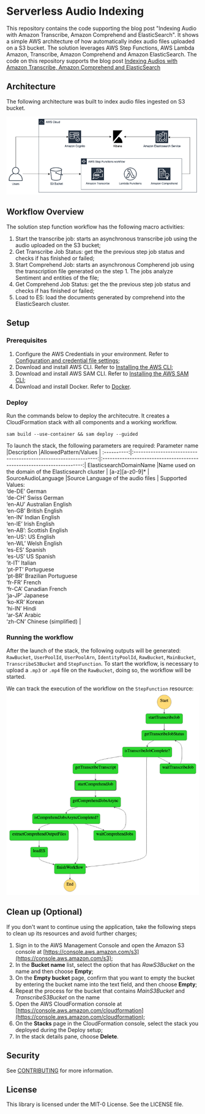 # Serverless Audio Indexing

This repository contains the code supporting the blog post "Indexing Audio with Amazon Transcribe, Amazon Comprehend and ElasticSearch". It shows a simple AWS architecture of how automatically index audio files uploaded on a S3 bucket. The solution leverages AWS Step Functions, AWS Lambda Amazon, Transcribe, Amazon Comprehend and Amazon ElasticSearch. The code on this repository supports the blog post [Indexing Audios with Amazon Transcribe, Amazon Comprehend and ElasticSearch](CONTRIBUTING.md#security-issue-notifications)

## Architecture
The following architecture was built to index audio files ingested on S3 bucket.  

<img src="images/BlogPost.png"/>

## Workflow Overview
The solution step function workflow has the following macro activities:
1. Start the transcribe job: starts an asynchronous transcribe job using the audio uploaded on the S3 bucket;
2. Get Transcribe Job Status: get the the previous step job status and checks if has finished or failed;
3. Start Comprehend Job: starts an asynchronous Compherend job using the transcription file generated on the step 1. The jobs analyze Sentiment and entities of the file;
4. Get Comprehend Job Status:  get the the previous step job status and checks if has finished or failed;
5. Load to ES: load the documents generated by comprehend into the ElasticSearch cluster.

## Setup
### Prerequisites
1. Configure the AWS Credentials in your environment. Refer to [Configuration and credential file settings](https://docs.aws.amazon.com/cli/latest/userguide/cli-configure-files.html);
2. Download and install AWS CLI. Refer to [Installing the AWS CLI](https://docs.aws.amazon.com/cli/latest/userguide/cli-chap-install.html);
3. Download and install AWS SAM CLI. Refer to [Installing the AWS SAM CLI](https://docs.aws.amazon.com/serverless-application-model/latest/developerguide/serverless-sam-cli-install.html);
4. Download and install Docker. Refer to [Docker](https://www.docker.com/products/docker-desktop).

### Deploy
Run the commands below to deploy the architecutre. It creates a CloudFormation stack with all components and a working workflow.

```
sam build --use-container && sam deploy --guided
```
To launch the stack, the following parameters are required:
Parameter name         |Description                                                   |AllowedPattern/Values                                                |
:----------:|:---------------------------------------------------------------:|:----------------------------------------------------------------------:|
ElasticsearchDomainName     |Name used on the domain of the Elasticsearch cluster    | [a-z][a-z0-9]* |
SourceAudioLanguage       |Source Language of the audio files                                          | Supported Values: <br />‘de-DE’ German <br />‘de-CH’ Swiss German <br />‘en-AU’ Australian English <br />‘en-GB’ British English <br />‘en-IN’ Indian English <br />‘en-IE’ Irish English <br />‘en-AB’: Scottish English <br />‘en-US’: US English <br />‘en-WL’ Welsh English <br />‘es-ES’ Spanish <br />‘es-US’ US Spanish <br />‘it-IT’ Italian <br />‘pt-PT’ Portuguese <br />‘pt-BR’ Brazilian Portuguese <br />‘fr-FR’ French <br />‘fr-CA’ Canadian French <br />‘ja-JP’ Japanese <br />‘ko-KR’ Korean <br />‘hi-IN’ Hindi <br />‘ar-SA’ Arabic <br />‘zh-CN’ Chinese (simplified)                                                                   |                               

### Running the workflow
After the launch of the stack, the following outputs will be generated: `RawBucket`, `UserPoolId`, `UserPoolArn`, `IdentityPoolId`, `RawBucket`, `MainBucket`, `TranscribeS3Bucket` and `StepFunction`. To start the workflow, is necessary to upload a `.mp3` or `.mp4` file on the  `RawBucket`, doing so, the workflow will be started.

We can track the execution of the workflow on the `StepFunction` resource:
<img src="images/stepfunctions.png"/>

## Clean up (Optional)
If you don't want to continue using the application, take the following steps to clean up its resources and avoid further charges;
1. Sign in to the AWS Management Console and open the Amazon S3 console at [https://console.aws.amazon.com/s3](https://console.aws.amazon.com/s3);
2. In the **Bucket name** list, select the option that has *RawS3Bucket* on the name and then choose **Empty**;
3. On the **Empty bucket** page, confirm that you want to empty the bucket by entering the bucket name into the text field, and then choose **Empty**;
4. Repeat the process for the bucket that contains *MainS3Bucket* and *TranscribeS3Bucket* on the name
5. Open the AWS CloudFormation console at [https://console.aws.amazon.com/cloudformation](https://console.aws.amazon.com/cloudformation);
6. On the **Stacks** page in the CloudFormation console, select the stack you deployed during the Deploy setup;
7. In the stack details pane, choose **Delete**.

## Security

See [CONTRIBUTING](CONTRIBUTING.md#security-issue-notifications) for more information.

## License

This library is licensed under the MIT-0 License. See the LICENSE file.